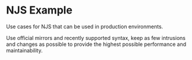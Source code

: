 # NJS Example

Use cases for NJS that can be used in production environments.

Use official mirrors and recently supported syntax, keep as few intrusions and changes as possible to provide the highest possible performance and maintainability.